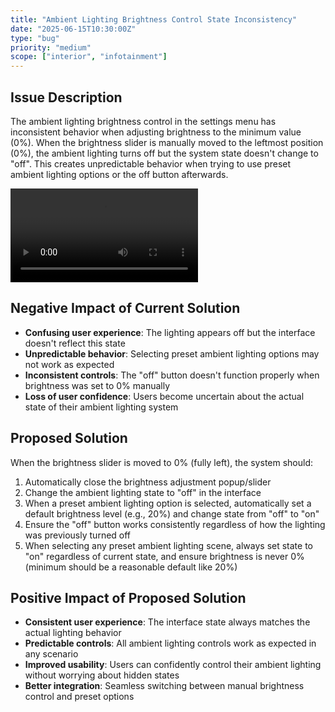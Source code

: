 ```yaml
---
title: "Ambient Lighting Brightness Control State Inconsistency"
date: "2025-06-15T10:30:00Z"
type: "bug"
priority: "medium"
scope: ["interior", "infotainment"]
---
```


## Issue Description

The ambient lighting brightness control in the settings menu has inconsistent behavior when adjusting brightness to the minimum value (0%). When the brightness slider is manually moved to the leftmost position (0%), the ambient lighting turns off but the system state doesn't change to "off". This creates unpredictable behavior when trying to use preset ambient lighting options or the off button afterwards.

![Ambient lighting brightness control issue](/issues/35-1.MOV)

## Negative Impact of Current Solution

- **Confusing user experience**: The lighting appears off but the interface doesn't reflect this state
- **Unpredictable behavior**: Selecting preset ambient lighting options may not work as expected
- **Inconsistent controls**: The "off" button doesn't function properly when brightness was set to 0% manually
- **Loss of user confidence**: Users become uncertain about the actual state of their ambient lighting system

## Proposed Solution

When the brightness slider is moved to 0% (fully left), the system should:

1. Automatically close the brightness adjustment popup/slider
2. Change the ambient lighting state to "off" in the interface
3. When a preset ambient lighting option is selected, automatically set a default brightness level (e.g., 20%) and change state from "off" to "on"
4. Ensure the "off" button works consistently regardless of how the lighting was previously turned off
5. When selecting any preset ambient lighting scene, always set state to "on" regardless of current state, and ensure brightness is never 0% (minimum should be a reasonable default like 20%)

## Positive Impact of Proposed Solution

- **Consistent user experience**: The interface state always matches the actual lighting behavior
- **Predictable controls**: All ambient lighting controls work as expected in any scenario
- **Improved usability**: Users can confidently control their ambient lighting without worrying about hidden states
- **Better integration**: Seamless switching between manual brightness control and preset options
